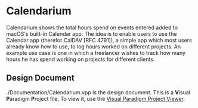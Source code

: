 # Calendarium

Calendarium shows the total hours spend on events entered added to macOS's built-in Calendar app. The idea is to enable users to use the Calendar app (therefor CalDAV [RFC 4791]), a simple app which most users already know how to use, to log hours worked on different projects. An example use case is one in which a freelancer wishes to track how many hours he has spend working on projects for different clients.

## Design Document
./Documentation/Calendarium.vpp is the design document. This is a **V**isual **P**aradigm **P**roject file.
To view it, use the [Visual Paradigm Project Viewer](https://www.visual-paradigm.com/download/viewer.jsp).
